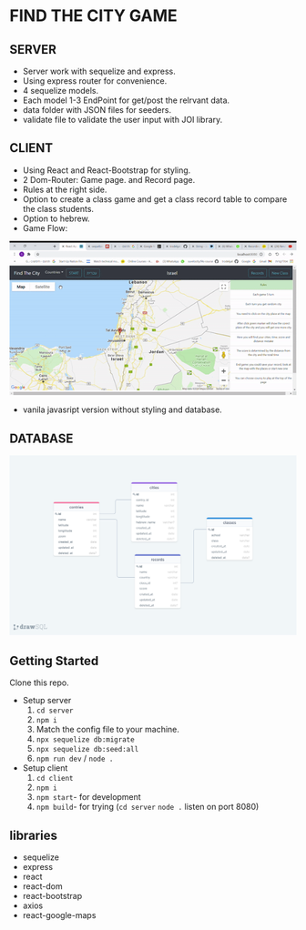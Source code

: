 # FIND THE CITY GAME

 ## SERVER
- Server work with sequelize and express.
- Using express router for convenience.
- 4 sequelize models.
- Each model 1-3 EndPoint for get/post the relrvant data.
- data folder with JSON files for seeders.
- validate file to validate the user input with JOI library.

## CLIENT
- Using React and React-Bootstrap for styling.
- 2 Dom-Router: Game page. and Record page.
- Rules at the right side.
- Option to create a class game and get a class record table to compare the class students.
- Option to hebrew.
- Game Flow:

![GAMEGIF](./readme-pic/app.gif)

- vanila javasript version without styling and database.   

## DATABASE
![DATABASE](./readme-pic/erd.png)

## Getting Started

Clone this repo.   
- Setup server  
    1. `cd server`  
    2. `npm i` 
    3. Match the config file to your machine.
    4. `npx sequelize db:migrate `
    5. `npx sequelize db:seed:all `
    6. `npm run dev` / `node .`
- Setup client  
    1. `cd client`  
    2. `npm i` 
    3. `npm start`- for development
    4. `npm build`- for trying (`cd server` `node .` listen on port 8080)

 ## libraries 
 - sequelize
 - express
 - react 
 - react-dom
 - react-bootstrap
 - axios
 - react-google-maps

